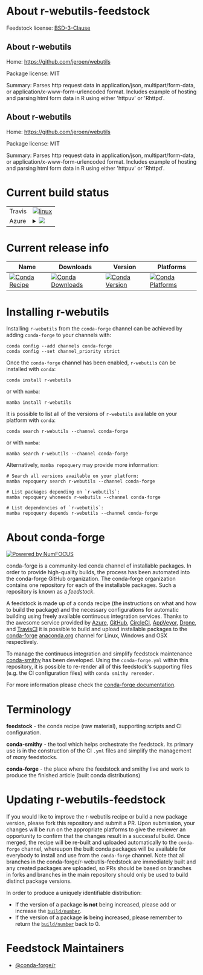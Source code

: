 About r-webutils-feedstock
==========================

Feedstock license: [BSD-3-Clause](https://github.com/conda-forge/r-webutils-feedstock/blob/main/LICENSE.txt)


About r-webutils
----------------

Home: https://github.com/jeroen/webutils

Package license: MIT

Summary: Parses http request data in application/json, multipart/form-data, or application/x-www-form-urlencoded format. Includes example of hosting and parsing html form data in R using either 'httpuv' or 'Rhttpd'.

About r-webutils
----------------

Home: https://github.com/jeroen/webutils

Package license: MIT

Summary: Parses http request data in application/json, multipart/form-data, or application/x-www-form-urlencoded format. Includes example of hosting and parsing html form data in R using either 'httpuv' or 'Rhttpd'.

Current build status
====================


<table><tr>
    <td>Travis</td>
    <td>
      <a href="https://app.travis-ci.com/conda-forge/r-webutils-feedstock">
        <img alt="linux" src="https://img.shields.io/travis/com/conda-forge/r-webutils-feedstock/main.svg?label=Linux">
      </a>
    </td>
  </tr>
    
  <tr>
    <td>Azure</td>
    <td>
      <details>
        <summary>
          <a href="https://dev.azure.com/conda-forge/feedstock-builds/_build/latest?definitionId=2322&branchName=main">
            <img src="https://dev.azure.com/conda-forge/feedstock-builds/_apis/build/status/r-webutils-feedstock?branchName=main">
          </a>
        </summary>
        <table>
          <thead><tr><th>Variant</th><th>Status</th></tr></thead>
          <tbody><tr>
              <td>linux_64_r_base4.3</td>
              <td>
                <a href="https://dev.azure.com/conda-forge/feedstock-builds/_build/latest?definitionId=2322&branchName=main">
                  <img src="https://dev.azure.com/conda-forge/feedstock-builds/_apis/build/status/r-webutils-feedstock?branchName=main&jobName=linux&configuration=linux%20linux_64_r_base4.3" alt="variant">
                </a>
              </td>
            </tr><tr>
              <td>linux_64_r_base4.4</td>
              <td>
                <a href="https://dev.azure.com/conda-forge/feedstock-builds/_build/latest?definitionId=2322&branchName=main">
                  <img src="https://dev.azure.com/conda-forge/feedstock-builds/_apis/build/status/r-webutils-feedstock?branchName=main&jobName=linux&configuration=linux%20linux_64_r_base4.4" alt="variant">
                </a>
              </td>
            </tr><tr>
              <td>linux_aarch64_r_base4.3</td>
              <td>
                <a href="https://dev.azure.com/conda-forge/feedstock-builds/_build/latest?definitionId=2322&branchName=main">
                  <img src="https://dev.azure.com/conda-forge/feedstock-builds/_apis/build/status/r-webutils-feedstock?branchName=main&jobName=linux&configuration=linux%20linux_aarch64_r_base4.3" alt="variant">
                </a>
              </td>
            </tr><tr>
              <td>linux_aarch64_r_base4.4</td>
              <td>
                <a href="https://dev.azure.com/conda-forge/feedstock-builds/_build/latest?definitionId=2322&branchName=main">
                  <img src="https://dev.azure.com/conda-forge/feedstock-builds/_apis/build/status/r-webutils-feedstock?branchName=main&jobName=linux&configuration=linux%20linux_aarch64_r_base4.4" alt="variant">
                </a>
              </td>
            </tr><tr>
              <td>linux_ppc64le_r_base4.3</td>
              <td>
                <a href="https://dev.azure.com/conda-forge/feedstock-builds/_build/latest?definitionId=2322&branchName=main">
                  <img src="https://dev.azure.com/conda-forge/feedstock-builds/_apis/build/status/r-webutils-feedstock?branchName=main&jobName=linux&configuration=linux%20linux_ppc64le_r_base4.3" alt="variant">
                </a>
              </td>
            </tr><tr>
              <td>linux_ppc64le_r_base4.4</td>
              <td>
                <a href="https://dev.azure.com/conda-forge/feedstock-builds/_build/latest?definitionId=2322&branchName=main">
                  <img src="https://dev.azure.com/conda-forge/feedstock-builds/_apis/build/status/r-webutils-feedstock?branchName=main&jobName=linux&configuration=linux%20linux_ppc64le_r_base4.4" alt="variant">
                </a>
              </td>
            </tr><tr>
              <td>osx_64_r_base4.3</td>
              <td>
                <a href="https://dev.azure.com/conda-forge/feedstock-builds/_build/latest?definitionId=2322&branchName=main">
                  <img src="https://dev.azure.com/conda-forge/feedstock-builds/_apis/build/status/r-webutils-feedstock?branchName=main&jobName=osx&configuration=osx%20osx_64_r_base4.3" alt="variant">
                </a>
              </td>
            </tr><tr>
              <td>osx_64_r_base4.4</td>
              <td>
                <a href="https://dev.azure.com/conda-forge/feedstock-builds/_build/latest?definitionId=2322&branchName=main">
                  <img src="https://dev.azure.com/conda-forge/feedstock-builds/_apis/build/status/r-webutils-feedstock?branchName=main&jobName=osx&configuration=osx%20osx_64_r_base4.4" alt="variant">
                </a>
              </td>
            </tr><tr>
              <td>win_64_r_base4.3</td>
              <td>
                <a href="https://dev.azure.com/conda-forge/feedstock-builds/_build/latest?definitionId=2322&branchName=main">
                  <img src="https://dev.azure.com/conda-forge/feedstock-builds/_apis/build/status/r-webutils-feedstock?branchName=main&jobName=win&configuration=win%20win_64_r_base4.3" alt="variant">
                </a>
              </td>
            </tr><tr>
              <td>win_64_r_base4.4</td>
              <td>
                <a href="https://dev.azure.com/conda-forge/feedstock-builds/_build/latest?definitionId=2322&branchName=main">
                  <img src="https://dev.azure.com/conda-forge/feedstock-builds/_apis/build/status/r-webutils-feedstock?branchName=main&jobName=win&configuration=win%20win_64_r_base4.4" alt="variant">
                </a>
              </td>
            </tr>
          </tbody>
        </table>
      </details>
    </td>
  </tr>
</table>

Current release info
====================

| Name | Downloads | Version | Platforms |
| --- | --- | --- | --- |
| [![Conda Recipe](https://img.shields.io/badge/recipe-r--webutils-green.svg)](https://anaconda.org/conda-forge/r-webutils) | [![Conda Downloads](https://img.shields.io/conda/dn/conda-forge/r-webutils.svg)](https://anaconda.org/conda-forge/r-webutils) | [![Conda Version](https://img.shields.io/conda/vn/conda-forge/r-webutils.svg)](https://anaconda.org/conda-forge/r-webutils) | [![Conda Platforms](https://img.shields.io/conda/pn/conda-forge/r-webutils.svg)](https://anaconda.org/conda-forge/r-webutils) |

Installing r-webutils
=====================

Installing `r-webutils` from the `conda-forge` channel can be achieved by adding `conda-forge` to your channels with:

```
conda config --add channels conda-forge
conda config --set channel_priority strict
```

Once the `conda-forge` channel has been enabled, `r-webutils` can be installed with `conda`:

```
conda install r-webutils
```

or with `mamba`:

```
mamba install r-webutils
```

It is possible to list all of the versions of `r-webutils` available on your platform with `conda`:

```
conda search r-webutils --channel conda-forge
```

or with `mamba`:

```
mamba search r-webutils --channel conda-forge
```

Alternatively, `mamba repoquery` may provide more information:

```
# Search all versions available on your platform:
mamba repoquery search r-webutils --channel conda-forge

# List packages depending on `r-webutils`:
mamba repoquery whoneeds r-webutils --channel conda-forge

# List dependencies of `r-webutils`:
mamba repoquery depends r-webutils --channel conda-forge
```


About conda-forge
=================

[![Powered by
NumFOCUS](https://img.shields.io/badge/powered%20by-NumFOCUS-orange.svg?style=flat&colorA=E1523D&colorB=007D8A)](https://numfocus.org)

conda-forge is a community-led conda channel of installable packages.
In order to provide high-quality builds, the process has been automated into the
conda-forge GitHub organization. The conda-forge organization contains one repository
for each of the installable packages. Such a repository is known as a *feedstock*.

A feedstock is made up of a conda recipe (the instructions on what and how to build
the package) and the necessary configurations for automatic building using freely
available continuous integration services. Thanks to the awesome service provided by
[Azure](https://azure.microsoft.com/en-us/services/devops/), [GitHub](https://github.com/),
[CircleCI](https://circleci.com/), [AppVeyor](https://www.appveyor.com/),
[Drone](https://cloud.drone.io/welcome), and [TravisCI](https://travis-ci.com/)
it is possible to build and upload installable packages to the
[conda-forge](https://anaconda.org/conda-forge) [anaconda.org](https://anaconda.org/)
channel for Linux, Windows and OSX respectively.

To manage the continuous integration and simplify feedstock maintenance
[conda-smithy](https://github.com/conda-forge/conda-smithy) has been developed.
Using the ``conda-forge.yml`` within this repository, it is possible to re-render all of
this feedstock's supporting files (e.g. the CI configuration files) with ``conda smithy rerender``.

For more information please check the [conda-forge documentation](https://conda-forge.org/docs/).

Terminology
===========

**feedstock** - the conda recipe (raw material), supporting scripts and CI configuration.

**conda-smithy** - the tool which helps orchestrate the feedstock.
                   Its primary use is in the construction of the CI ``.yml`` files
                   and simplify the management of *many* feedstocks.

**conda-forge** - the place where the feedstock and smithy live and work to
                  produce the finished article (built conda distributions)


Updating r-webutils-feedstock
=============================

If you would like to improve the r-webutils recipe or build a new
package version, please fork this repository and submit a PR. Upon submission,
your changes will be run on the appropriate platforms to give the reviewer an
opportunity to confirm that the changes result in a successful build. Once
merged, the recipe will be re-built and uploaded automatically to the
`conda-forge` channel, whereupon the built conda packages will be available for
everybody to install and use from the `conda-forge` channel.
Note that all branches in the conda-forge/r-webutils-feedstock are
immediately built and any created packages are uploaded, so PRs should be based
on branches in forks and branches in the main repository should only be used to
build distinct package versions.

In order to produce a uniquely identifiable distribution:
 * If the version of a package **is not** being increased, please add or increase
   the [``build/number``](https://docs.conda.io/projects/conda-build/en/latest/resources/define-metadata.html#build-number-and-string).
 * If the version of a package **is** being increased, please remember to return
   the [``build/number``](https://docs.conda.io/projects/conda-build/en/latest/resources/define-metadata.html#build-number-and-string)
   back to 0.

Feedstock Maintainers
=====================

* [@conda-forge/r](https://github.com/orgs/conda-forge/teams/r/)

